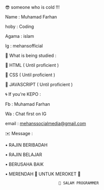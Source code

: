 😎 someone who is cold !!!



Name : Muhamad Farhan 

hoby : Coding

Agama : islam

Ig : mehansofficial



🔎 What is being studied :


👑 HTML                        ( Until proficient )

👑 CSS                         ( Until proficient )

👑 JAVASCRIPT                  ( Until proficient )



🌀 If you're KEPO : 


Fb : Muhamad Farhan

Wa : Chat first on IG 

email : mehanssocialmedia@gmail.com



✉️ Message :


 • RAJIN BERIBADAH

 • RAJIN BELAJAR

 • BERUSAHA BAIK


• MERENDAH 🚮 UNTUK MEROKET 🚀



                            🙏 SALAM PROGRAMMER
